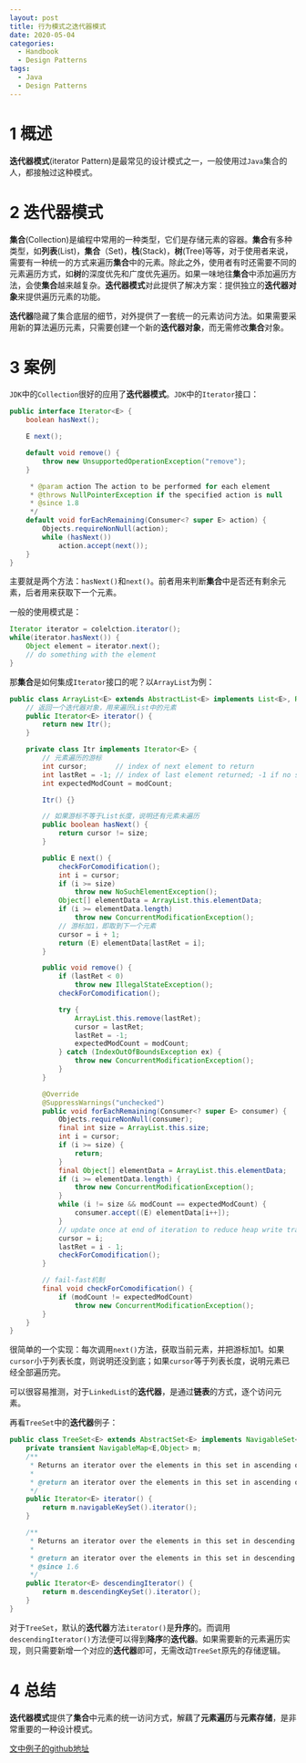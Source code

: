 ```yaml
---
layout: post
title: 行为模式之迭代器模式
date: 2020-05-04
categories:
  - Handbook
  - Design Patterns
tags:
  - Java
  - Design Patterns
---
```


# 1 概述

**迭代器模式**(iterator Pattern)是最常见的设计模式之一，一般使用过`Java`集合的人，都接触过这种模式。

# 2 迭代器模式

**集合**(Collection)是编程中常用的一种类型，它们是存储元素的容器。**集合**有多种类型，如**列表**(List)，**集合**（Set)，**栈**(Stack)，**树**(Tree)等等，对于使用者来说，需要有一种统一的方式来遍历**集合**中的元素。除此之外，使用者有时还需要不同的元素遍历方式，如**树**的深度优先和广度优先遍历。如果一味地往**集合**中添加遍历方法，会使**集合**越来越复杂。**迭代器模式**对此提供了解决方案：提供独立的**迭代器对象**来提供遍历元素的功能。

**迭代器**隐藏了集合底层的细节，对外提供了一套统一的元素访问方法。如果需要采用新的算法遍历元素，只需要创建一个新的**迭代器对象**，而无需修改**集合**对象。

# 3 案例

`JDK`中的`Collection`很好的应用了**迭代器模式**。`JDK`中的`Iterator`接口：
~~~java
public interface Iterator<E> {
    boolean hasNext();

    E next();

    default void remove() {
        throw new UnsupportedOperationException("remove");
    }

     * @param action The action to be performed for each element
     * @throws NullPointerException if the specified action is null
     * @since 1.8
     */
    default void forEachRemaining(Consumer<? super E> action) {
        Objects.requireNonNull(action);
        while (hasNext())
            action.accept(next());
    }
}
~~~

主要就是两个方法：`hasNext()`和`next()`。前者用来判断**集合**中是否还有剩余元素，后者用来获取下一个元素。

一般的使用模式是：
~~~java
Iterator iterator = colelction.iterator();
while(iterator.hasNext()) {
    Object element = iterator.next();
    // do something with the element
}
~~~

那**集合**是如何集成`Iterator`接口的呢？以`ArrayList`为例：
~~~java
public class ArrayList<E> extends AbstractList<E> implements List<E>, RandomAccess, Cloneable, java.io.Serializable {
    // 返回一个迭代器对象，用来遍历List中的元素
    public Iterator<E> iterator() {
        return new Itr();
    }

    private class Itr implements Iterator<E> {
        // 元素遍历的游标
        int cursor;       // index of next element to return
        int lastRet = -1; // index of last element returned; -1 if no such
        int expectedModCount = modCount;

        Itr() {}

        // 如果游标不等于List长度，说明还有元素未遍历
        public boolean hasNext() {
            return cursor != size;
        }

        public E next() {
            checkForComodification();
            int i = cursor;
            if (i >= size)
                throw new NoSuchElementException();
            Object[] elementData = ArrayList.this.elementData;
            if (i >= elementData.length)
                throw new ConcurrentModificationException();
            // 游标加1，即取到下一个元素
            cursor = i + 1;
            return (E) elementData[lastRet = i];
        }

        public void remove() {
            if (lastRet < 0)
                throw new IllegalStateException();
            checkForComodification();

            try {
                ArrayList.this.remove(lastRet);
                cursor = lastRet;
                lastRet = -1;
                expectedModCount = modCount;
            } catch (IndexOutOfBoundsException ex) {
                throw new ConcurrentModificationException();
            }
        }

        @Override
        @SuppressWarnings("unchecked")
        public void forEachRemaining(Consumer<? super E> consumer) {
            Objects.requireNonNull(consumer);
            final int size = ArrayList.this.size;
            int i = cursor;
            if (i >= size) {
                return;
            }
            final Object[] elementData = ArrayList.this.elementData;
            if (i >= elementData.length) {
                throw new ConcurrentModificationException();
            }
            while (i != size && modCount == expectedModCount) {
                consumer.accept((E) elementData[i++]);
            }
            // update once at end of iteration to reduce heap write traffic
            cursor = i;
            lastRet = i - 1;
            checkForComodification();
        }

        // fail-fast机制
        final void checkForComodification() {
            if (modCount != expectedModCount)
                throw new ConcurrentModificationException();
        }
    }
}
~~~

很简单的一个实现：每次调用`next()`方法，获取当前元素，并把游标加1。如果`cursor`小于列表长度，则说明还没到底；如果`cursor`等于列表长度，说明元素已经全部遍历完。

可以很容易推测，对于`LinkedList`的**迭代器**，是通过**链表**的方式，逐个访问元素。

再看`TreeSet`中的**迭代器**例子：
~~~java
public class TreeSet<E> extends AbstractSet<E> implements NavigableSet<E>, Cloneable, java.io.Serializable {
    private transient NavigableMap<E,Object> m;
    /**
     * Returns an iterator over the elements in this set in ascending order.
     *
     * @return an iterator over the elements in this set in ascending order
     */
    public Iterator<E> iterator() {
        return m.navigableKeySet().iterator();
    }

    /**
     * Returns an iterator over the elements in this set in descending order.
     *
     * @return an iterator over the elements in this set in descending order
     * @since 1.6
     */
    public Iterator<E> descendingIterator() {
        return m.descendingKeySet().iterator();
    }
}
~~~

对于`TreeSet`，默认的**迭代器**方法`iterator()`是**升序**的。而调用`descendingIterator()`方法便可以得到**降序**的**迭代器**。如果需要新的元素遍历实现，则只需要新增一个对应的**迭代器**即可，无需改动`TreeSet`原先的存储逻辑。

# 4 总结

**迭代器模式**提供了**集合**中元素的统一访问方式，解藕了**元素遍历**与**元素存储**，是非常重要的一种设计模式。

[文中例子的github地址](https://github.com/chingjustwe/designPattern)